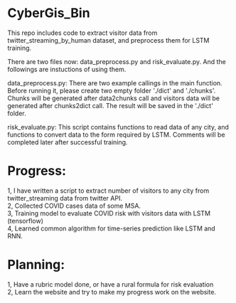 # CyberGis_Bin

This repo includes code to extract visitor data from twitter_streaming_by_human dataset, and preprocess them for LSTM training.

There are two files now: data_preprocess.py and risk_evaluate.py. And the followings are instuctions of using them.

data_preprocess.py:
There are two example callings in the main function. Before running it, please create two empty folder './dict' and './chunks'. 
Chunks will be generated after data2chunks call and visitors data will be generated after chunks2dict call. The result will 
be saved in the './dict' folder.

risk_evaluate.py:
This script contains functions to read data of any city, and functions to convert data to the form required by LSTM. Comments
will be completed later after successful training.

# Progress:
1, I have written a script to extract number of visitors to any city from twitter_streaming data from twitter API.  
2, Collected COVID cases data of some MSA.  
3, Training model to evaluate COVID risk with visitors data with LSTM (tensorflow)  
4, Learned common algorithm for time-series prediction like LSTM and RNN.   

# Planning:
1, Have a rubric model done, or have a rural formula for risk evaluation  
2, Learn the website and try to make my progress work on the website.
 
